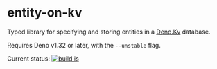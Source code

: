 # entity-on-kv

Typed library for specifying and storing entities in a
[Deno.Kv](https://deno.com/kv) database.

Requires Deno v1.32 or later, with the `--unstable` flag.

Current status:
[![build is](https://github.com/hugojosefson/deno-entity-on-kv/actions/workflows/deno.yaml/badge.svg)](https://github.com/hugojosefson/deno-entity-on-kv/actions/workflows/deno.yaml)
